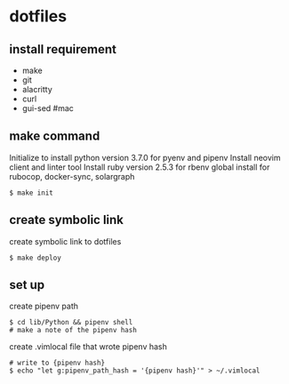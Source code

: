 # dotfiles

## install requirement
- make
- git
- alacritty
- curl
- gui-sed  #mac

## make command
Initialize to install python version 3.7.0 for pyenv and pipenv
Install neovim client and linter tool
Install ruby version 2.5.3 for rbenv global install for rubocop, docker-sync, solargraph
```
$ make init
```

## create symbolic link
create symbolic link to dotfiles
```
$ make deploy
```

## set up
create pipenv path
```
$ cd lib/Python && pipenv shell
# make a note of the pipenv hash
```

create .vimlocal file that wrote pipenv hash
```
# write to {pipenv hash}
$ echo "let g:pipenv_path_hash = '{pipenv hash}'" > ~/.vimlocal
```
